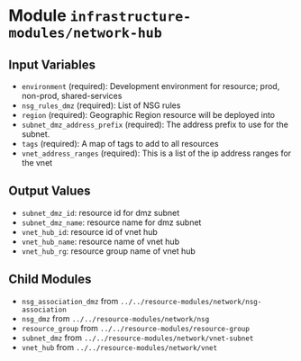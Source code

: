 
# Module `infrastructure-modules/network-hub`

## Input Variables
* `environment` (required): Development environment for resource; prod, non-prod, shared-services
* `nsg_rules_dmz` (required): List of NSG rules
* `region` (required): Geographic Region resource will be deployed into
* `subnet_dmz_address_prefix` (required): The address prefix to use for the subnet.
* `tags` (required): A map of tags to add to all resources
* `vnet_address_ranges` (required): This is a list of the ip address ranges for the vnet

## Output Values
* `subnet_dmz_id`: resource id for dmz subnet
* `subnet_dmz_name`: resource name for dmz subnet
* `vnet_hub_id`: resource id of vnet hub
* `vnet_hub_name`: resource name of vnet hub
* `vnet_hub_rg`: resource group name of vnet hub

## Child Modules
* `nsg_association_dmz` from `../../resource-modules/network/nsg-association`
* `nsg_dmz` from `../../resource-modules/network/nsg`
* `resource_group` from `../../resource-modules/resource-group`
* `subnet_dmz` from `../../resource-modules/network/vnet-subnet`
* `vnet_hub` from `../../resource-modules/network/vnet`

